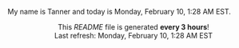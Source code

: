 My name is Tanner and today is Monday, February 10, 1:28 AM EST.

<p align="center">This <i>README</i> file is generated <b>every 3 hours</b>!</br>Last refresh: Monday, February 10, 1:28 AM EST<br /></p>

